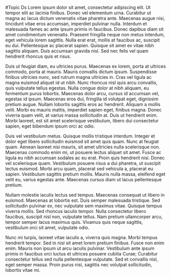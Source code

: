 #Topic Ds
Lorem ipsum dolor sit amet, consectetur adipiscing elit. Ut tempor elit ac lacinia finibus. Donec vel elementum urna. Curabitur ut magna ac lacus dictum venenatis vitae pharetra ante. Maecenas augue nisi, tincidunt vitae eros accumsan, imperdiet pulvinar nulla. Interdum et malesuada fames ac ante ipsum primis in faucibus. Donec dapibus diam sit amet condimentum venenatis. Praesent fringilla neque non metus interdum, eget vehicula lorem sagittis. Nulla erat erat, mollis at faucibus ac, suscipit eu dui. Pellentesque ac placerat sapien. Quisque sit amet ex vitae nibh sagittis aliquam. Duis accumsan gravida nisl. Sed nec felis vel quam hendrerit rhoncus quis et risus.

Duis ut feugiat diam, eu ultricies purus. Maecenas ex lorem, porta at ultrices commodo, porta at mauris. Mauris convallis dictum ipsum. Suspendisse finibus ultricies nunc, sed rutrum magna ultricies in. Cras vel ligula ac magna euismod aliquet id ut nibh. Nunc rhoncus nisl quis arcu convallis, quis vulputate tellus egestas. Nulla congue dolor at nibh aliquam, eu fermentum purus lobortis. Maecenas dolor arcu, cursus id accumsan vel, egestas id ipsum. Maecenas eros dui, fringilla id volutpat eget, dignissim pretium augue. Nullam lobortis sagittis eros ac hendrerit. Aliquam a mollis velit. Morbi eu mauris mattis, imperdiet sapien eget, finibus magna. Donec viverra quam velit, at varius massa sollicitudin at. Duis ut hendrerit enim. Morbi laoreet, est sit amet scelerisque vestibulum, libero dui consectetur sapien, eget bibendum ipsum orci ac odio.

Duis vel vestibulum metus. Quisque mollis tristique interdum. Integer et dolor eget libero sollicitudin euismod sit amet quis quam. Nunc at feugiat quam. Aenean laoreet nisi mauris, sit amet ultricies nulla scelerisque non. Maecenas commodo enim mi, ut posuere lectus aliquet sit amet. Fusce ac ligula eu nibh accumsan sodales ac eu erat. Proin quis hendrerit nisi. Donec vel scelerisque quam. Vestibulum posuere risus a dui pharetra, ut suscipit lectus euismod. Morbi arcu quam, placerat sed vehicula a, placerat eu sapien. Vestibulum sagittis pretium mollis. Mauris nulla massa, eleifend eget velit eu, varius egestas ante. Maecenas cursus diam ut lacus pellentesque pretium.

Nullam molestie iaculis lectus sed tempus. Maecenas consequat ut libero in euismod. Maecenas at lobortis est. Duis semper malesuada tristique. Sed sollicitudin pulvinar ex, nec vulputate sem maximus vitae. Quisque tempus viverra mollis. Sed rhoncus iaculis tempor. Nulla consectetur libero faucibus, suscipit nisl non, vulputate tellus. Nam pretium ullamcorper arcu, tempor semper lacus maximus quis. Vivamus quis neque sagittis, vestibulum orci sit amet, vulputate odio.

Nunc mi turpis, laoreet vitae iaculis a, viverra quis magna. Morbi tempus hendrerit tempor. Sed in nisl sit amet lorem pretium finibus. Fusce non enim enim. Mauris non ipsum ut arcu iaculis pulvinar. Vestibulum ante ipsum primis in faucibus orci luctus et ultrices posuere cubilia Curae; Curabitur consectetur tellus sed nulla pellentesque vulputate. Sed et convallis nisl, eget semper massa. Proin purus nisi, sagittis nec volutpat sollicitudin, lobortis vitae mi.
